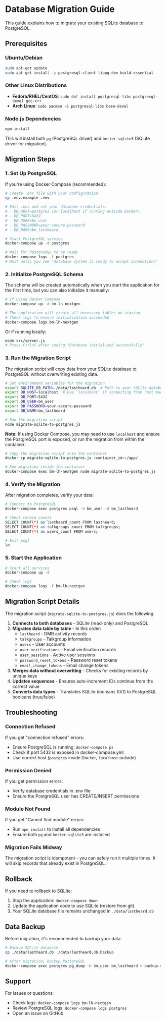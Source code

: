 # Database Migration Guide

This guide explains how to migrate your existing SQLite database to PostgreSQL.

## Prerequisites

### Ubuntu/Debian
```bash
sudo apt-get update
sudo apt-get install -y postgresql-client libpq-dev build-essential
```

### Other Linux Distributions
- **Fedora/RHEL/CentOS**: `sudo dnf install postgresql-libs postgresql-devel gcc-c++`
- **Arch Linux**: `sudo pacman -S postgresql-libs base-devel`

### Node.js Dependencies
```bash
npm install
```

This will install both `pg` (PostgreSQL driver) and `better-sqlite3` (SQLite driver for migration).

## Migration Steps

### 1. Set Up PostgreSQL

If you're using Docker Compose (recommended):

```bash
# Create .env file with your configuration
cp .env.example .env

# Edit .env and set your database credentials:
# - DB_HOST=postgres (or localhost if running outside Docker)
# - DB_PORT=5432
# - DB_USER=bm_user
# - DB_PASSWORD=your-secure-password
# - DB_NAME=bm_lastheard

# Start PostgreSQL service
docker-compose up -d postgres

# Wait for PostgreSQL to be ready
docker-compose logs -f postgres
# Wait until you see "database system is ready to accept connections"
```

### 2. Initialize PostgreSQL Schema

The schema will be created automatically when you start the application for the first time, but you can also initialize it manually:

```bash
# If using Docker Compose
docker-compose up -d bm-lh-nextgen

# The application will create all necessary tables on startup
# Check logs to ensure initialization succeeded
docker-compose logs bm-lh-nextgen
```

Or if running locally:
```bash
node src/server.js
# Press Ctrl+C after seeing "Database initialized successfully"
```

### 3. Run the Migration Script

The migration script will copy data from your SQLite database to PostgreSQL without overwriting existing data.

```bash
# Set environment variables for the migration
export SQLITE_DB_PATH=./data/lastheard.db  # Path to your SQLite database
export DB_HOST=localhost  # Use 'localhost' if connecting from host machine
export DB_PORT=5432
export DB_USER=bm_user
export DB_PASSWORD=your-secure-password
export DB_NAME=bm_lastheard

# Run the migration script
node migrate-sqlite-to-postgres.js
```

**Note:** If using Docker Compose, you may need to use `localhost` and ensure the PostgreSQL port is exposed, or run the migration from within the container:

```bash
# Copy the migration script into the container
docker cp migrate-sqlite-to-postgres.js <container_id>:/app/

# Run migration inside the container
docker-compose exec bm-lh-nextgen node migrate-sqlite-to-postgres.js
```

### 4. Verify the Migration

After migration completes, verify your data:

```bash
# Connect to PostgreSQL
docker-compose exec postgres psql -U bm_user -d bm_lastheard

# Check record counts
SELECT COUNT(*) as lastheard_count FROM lastheard;
SELECT COUNT(*) as talkgroups_count FROM talkgroups;
SELECT COUNT(*) as users_count FROM users;

# Exit psql
\q
```

### 5. Start the Application

```bash
# Start all services
docker-compose up -d

# Check logs
docker-compose logs -f bm-lh-nextgen
```

## Migration Script Details

The migration script (`migrate-sqlite-to-postgres.js`) does the following:

1. **Connects to both databases** - SQLite (read-only) and PostgreSQL
2. **Migrates data table by table** - In this order:
   - `lastheard` - DMR activity records
   - `talkgroups` - Talkgroup information
   - `users` - User accounts
   - `user_verifications` - Email verification records
   - `user_sessions` - Active user sessions
   - `password_reset_tokens` - Password reset tokens
   - `email_change_tokens` - Email change tokens
3. **Merges data without overwriting** - Checks for existing records by unique keys
4. **Updates sequences** - Ensures auto-increment IDs continue from the correct value
5. **Converts data types** - Translates SQLite booleans (0/1) to PostgreSQL booleans (true/false)

## Troubleshooting

### Connection Refused
If you get "connection refused" errors:
- Ensure PostgreSQL is running: `docker-compose ps`
- Check if port 5432 is exposed in docker-compose.yml
- Use correct host (`postgres` inside Docker, `localhost` outside)

### Permission Denied
If you get permission errors:
- Verify database credentials in .env file
- Ensure the PostgreSQL user has CREATE/INSERT permissions

### Module Not Found
If you get "Cannot find module" errors:
- Run `npm install` to install all dependencies
- Ensure both `pg` and `better-sqlite3` are installed

### Migration Fails Midway
The migration script is idempotent - you can safely run it multiple times. It will skip records that already exist in PostgreSQL.

## Rollback

If you need to rollback to SQLite:

1. Stop the application: `docker-compose down`
2. Update the application code to use SQLite (restore from git)
3. Your SQLite database file remains unchanged in `./data/lastheard.db`

## Data Backup

Before migration, it's recommended to backup your data:

```bash
# Backup SQLite database
cp ./data/lastheard.db ./data/lastheard.db.backup

# After migration, backup PostgreSQL
docker-compose exec postgres pg_dump -U bm_user bm_lastheard > backup.sql
```

## Support

For issues or questions:
- Check logs: `docker-compose logs bm-lh-nextgen`
- Review PostgreSQL logs: `docker-compose logs postgres`
- Open an issue on GitHub
